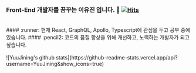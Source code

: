 ### Front-End 개발자를 꿈꾸는 이유진 입니다. 👋 [![Hits](https://hits.seeyoufarm.com/api/count/incr/badge.svg?url=https%3A%2F%2Fgithub.com%2FYuuJining&count_bg=%2379C83D&title_bg=%23555555&icon=&icon_color=%23E7E7E7&title=hits&edge_flat=false)](https://hits.seeyoufarm.com)
<br>
#### :runner: 현재 React, GraphQL, Apollo, Typescript에 관심을 두고 공부 중에 있습니다.    
#### :pencil2: 코드의 품질 향상을 위해 개선하고, 노력하는 개발자가 되고 싶습니다.    
<br>
<br>
![YuuJining's github stats](https://github-readme-stats.vercel.app/api?username=YuuJining&show_icons=true)
